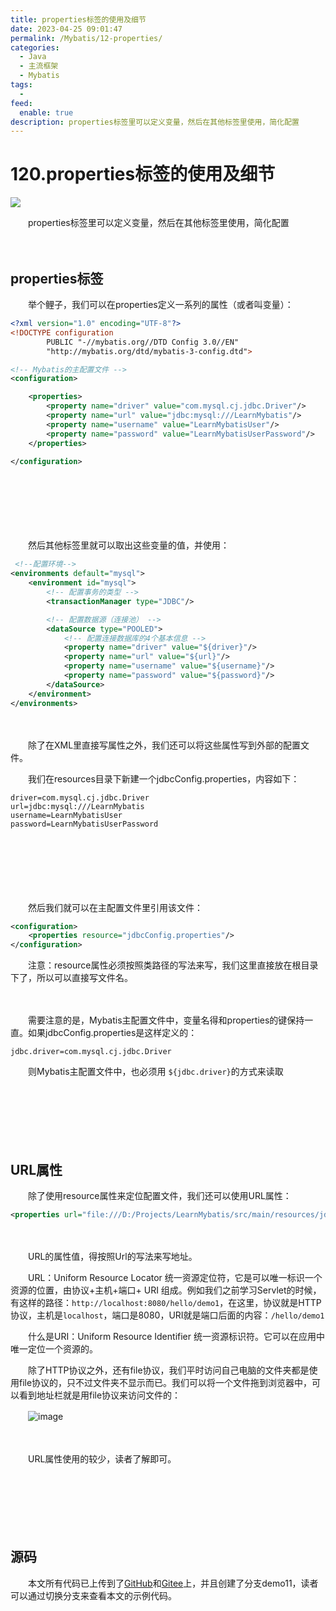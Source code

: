 ```yaml
---
title: properties标签的使用及细节
date: 2023-04-25 09:01:47
permalink: /Mybatis/12-properties/
categories:
  - Java
  - 主流框架
  - Mybatis
tags:
  - 
feed:
  enable: true
description: properties标签里可以定义变量，然后在其他标签里使用，简化配置
---
```

# 120.properties标签的使用及细节

![](https://image.peterjxl.com/blog/321.png)

　　properties标签里可以定义变量，然后在其他标签里使用，简化配置
<!-- more -->
　　‍

## properties标签

　　举个鲤子，我们可以在properties定义一系列的属性（或者叫变量）：

```xml
<?xml version="1.0" encoding="UTF-8"?>
<!DOCTYPE configuration
        PUBLIC "-//mybatis.org//DTD Config 3.0//EN"
        "http://mybatis.org/dtd/mybatis-3-config.dtd">

<!-- Mybatis的主配置文件 -->
<configuration>

    <properties>
        <property name="driver" value="com.mysql.cj.jdbc.Driver"/>
        <property name="url" value="jdbc:mysql:///LearnMybatis"/>
        <property name="username" value="LearnMybatisUser"/>
        <property name="password" value="LearnMybatisUserPassword"/>
    </properties>

</configuration>
```

　　‍

　　‍

　　‍

　　然后其他标签里就可以取出这些变量的值，并使用：

```xml
 <!--配置环境-->
<environments default="mysql">
    <environment id="mysql">
        <!-- 配置事务的类型 -->
        <transactionManager type="JDBC"/>

        <!-- 配置数据源（连接池） -->
        <dataSource type="POOLED">
            <!-- 配置连接数据库的4个基本信息 -->
            <property name="driver" value="${driver}"/>
            <property name="url" value="${url}"/>
            <property name="username" value="${username}"/>
            <property name="password" value="${password}"/>
        </dataSource>
    </environment>
</environments>
```

　　‍

　　除了在XML里直接写属性之外，我们还可以将这些属性写到外部的配置文件。

　　我们在resources目录下新建一个jdbcConfig.properties，内容如下：

```properties
driver=com.mysql.cj.jdbc.Driver
url=jdbc:mysql:///LearnMybatis
username=LearnMybatisUser
password=LearnMybatisUserPassword
```

　　‍

　　‍

　　‍

　　然后我们就可以在主配置文件里引用该文件：

```xml
<configuration>
    <properties resource="jdbcConfig.properties"/>
</configuration>
```

　　注意：resource属性必须按照类路径的写法来写，我们这里直接放在根目录下了，所以可以直接写文件名。

　　‍

　　需要注意的是，Mybatis主配置文件中，变量名得和properties的键保持一直。如果jdbcConfig.properties是这样定义的：

```properties
jdbc.driver=com.mysql.cj.jdbc.Driver
```

　　则Mybatis主配置文件中，也必须用 `${jdbc.driver}`​的方式来读取

　　‍

　　‍

　　‍

## URL属性

　　除了使用resource属性来定位配置文件，我们还可以使用URL属性：

```xml
<properties url="file:///D:/Projects/LearnMybatis/src/main/resources/jdbcConfig.properties">
```

　　‍

　　URL的属性值，得按照Url的写法来写地址。  

　　URL：Uniform Resource Locator 统一资源定位符，它是可以唯一标识一个资源的位置，由协议+主机+端口+   URI 组成。例如我们之前学习Servlet的时候，有这样的路径：`http://localhost:8080/hello/demo1`​，在这里，协议就是HTTP协议，主机是`localhost`​，端口是8080，URI就是端口后面的内容：​`/hello/demo1`​

　　什么是URI：Uniform Resource Identifier 统一资源标识符。它可以在应用中唯一定位一个资源的。

　　除了HTTP协议之外，还有file协议，我们平时访问自己电脑的文件夹都是使用file协议的，只不过文件夹不显示而已。我们可以将一个文件拖到浏览器中，可以看到地址栏就是用file协议来访问文件的：

　　​​![image](https://image.peterjxl.com/blog/image-20230419215824-ibbjo0y.png)​​

　　‍

　　URL属性使用的较少，读者了解即可。

　　‍

　　‍

　　‍

## 源码

　　本文所有代码已上传到了[GitHub](https://github.com/Peter-JXL/LearnMybatis)和[Gitee](https://gitee.com/peterjxl/LearnMybatis)上，并且创建了分支demo11，读者可以通过切换分支来查看本文的示例代码。

　　‍
